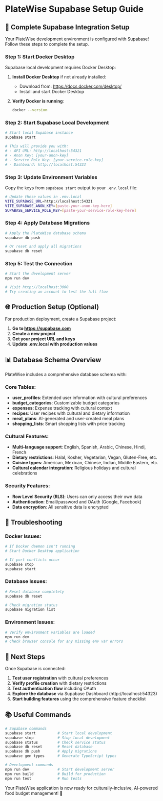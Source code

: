# PlateWise Supabase Setup Guide

## 🚀 Complete Supabase Integration Setup

Your PlateWise development environment is configured with Supabase! Follow these steps to complete the setup.

### Step 1: Start Docker Desktop

Supabase local development requires Docker Desktop:

1. **Install Docker Desktop** if not already installed:
   - Download from: https://docs.docker.com/desktop/
   - Install and start Docker Desktop

2. **Verify Docker is running**:
   ```bash
   docker --version
   ```

### Step 2: Start Supabase Local Development

```bash
# Start local Supabase instance
supabase start

# This will provide you with:
# - API URL: http://localhost:54321
# - Anon Key: [your-anon-key]
# - Service Role Key: [your-service-role-key]
# - Dashboard: http://localhost:54323
```

### Step 3: Update Environment Variables

Copy the keys from `supabase start` output to your `.env.local` file:

```bash
# Update these values in .env.local
VITE_SUPABASE_URL=http://localhost:54321
VITE_SUPABASE_ANON_KEY=[paste-your-anon-key-here]
SUPABASE_SERVICE_ROLE_KEY=[paste-your-service-role-key-here]
```

### Step 4: Apply Database Migrations

```bash
# Apply the PlateWise database schema
supabase db push

# Or reset and apply all migrations
supabase db reset
```

### Step 5: Test the Connection

```bash
# Start the development server
npm run dev

# Visit http://localhost:3000
# Try creating an account to test the full flow
```

## 🌐 Production Setup (Optional)

For production deployment, create a Supabase project:

1. **Go to https://supabase.com**
2. **Create a new project**
3. **Get your project URL and keys**
4. **Update .env.local with production values**

## 📊 Database Schema Overview

PlateWise includes a comprehensive database schema with:

### Core Tables:
- **user_profiles**: Extended user information with cultural preferences
- **budget_categories**: Customizable budget categories
- **expenses**: Expense tracking with cultural context
- **recipes**: User recipes with cultural and dietary information
- **meal_plans**: AI-generated and user-created meal plans
- **shopping_lists**: Smart shopping lists with price tracking

### Cultural Features:
- **Multi-language support**: English, Spanish, Arabic, Chinese, Hindi, French
- **Dietary restrictions**: Halal, Kosher, Vegetarian, Vegan, Gluten-Free, etc.
- **Cuisine types**: American, Mexican, Chinese, Indian, Middle Eastern, etc.
- **Cultural calendar integration**: Religious holidays and cultural celebrations

### Security Features:
- **Row Level Security (RLS)**: Users can only access their own data
- **Authentication**: Email/password and OAuth (Google, Facebook)
- **Data encryption**: All sensitive data is encrypted

## 🔧 Troubleshooting

### Docker Issues:
```bash
# If Docker daemon isn't running
# Start Docker Desktop application

# If port conflicts occur
supabase stop
supabase start
```

### Database Issues:
```bash
# Reset database completely
supabase db reset

# Check migration status
supabase migration list
```

### Environment Issues:
```bash
# Verify environment variables are loaded
npm run dev
# Check browser console for any missing env var errors
```

## 🎯 Next Steps

Once Supabase is connected:

1. **Test user registration** with cultural preferences
2. **Verify profile creation** with dietary restrictions
3. **Test authentication flow** including OAuth
4. **Explore the database** via Supabase Dashboard (http://localhost:54323)
5. **Start building features** using the comprehensive feature checklist

## 📚 Useful Commands

```bash
# Supabase commands
supabase start          # Start local development
supabase stop           # Stop local development
supabase status         # Check service status
supabase db reset       # Reset database
supabase db push        # Apply migrations
supabase gen types      # Generate TypeScript types

# Development commands
npm run dev             # Start development server
npm run build           # Build for production
npm run test            # Run tests
```

Your PlateWise application is now ready for culturally-inclusive, AI-powered food budget management! 🎉
